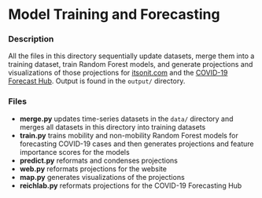 # Model Training and Forecasting

### Description
All the files in this directory sequentially update datasets, merge them into a training dataset, train Random Forest models, and generate projections and visualizations of those projections for [itsonit.com](https://www.itsonit.com) and the [COVID-19 Forecast Hub](https://covid19forecasthub.org/).  Output is found in the `output/` directory.

### Files
- **merge.py** updates time-series datasets in the `data/` directory and merges all datasets in this directory into training datasets
- **train.py** trains mobility and non-mobility Random Forest models for forecasting COVID-19 cases and then generates projections and feature importance scores for the models
- **predict.py** reformats and condenses projections
- **web.py** reformats projections for the website
- **map.py** generates visualizations of the projections
- **reichlab.py** reformats projections for the COVID-19 Forecasting Hub
